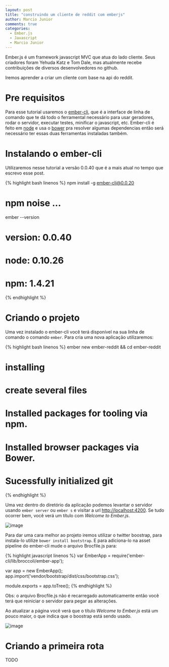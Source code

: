 ```yaml
---
layout: post
title: "construindo um cliente de reddit com emberjs"
author: Marcio Junior
comments: true
categories:
  - Ember.js
  - Javascript
  - Marcio Junior
---
```


Ember.js é um framework javascript MVC que atua do lado cliente. Seus criadores foram Yehuda Katz e Tom Dale,
mas atualmente recebe contribuições de diversos desenvolvedores no github. 

Iremos aprender a criar um cliente com base na api do reddit.

<!--more-->

# Pre requisitos

Para esse tutorial usaremos o [ember-cli](http://www.ember-cli.com/), que é a interface de linha de comando que
te dá todo o ferramental necessário para usar geradores, rodar o servidor, executar testes, minificar o javascript, etc.
Ember-cli é feito em [node](http://nodejs.org/) e usa o [bower](http://bower.io/) pra resolver algumas dependencias 
então será necessário ter essas duas ferramentas instaladas também.

# Instalando o ember-cli

Utilizaremos nesse tutorial a versão 0.0.40 que é a mais atual no tempo que escrevo esse post.

{% highlight bash linenos %}
npm install -g ember-cli@0.0.20
# npm noise ...
ember --version
# version: 0.0.40
# node: 0.10.26
# npm: 1.4.21
{% endhighlight %}

# Criando o projeto

Uma vez instalado o ember-cli você terá disponível na sua linha de comando o comando `ember`. Para cria uma nova
aplicação utilizaremos:

{% highlight bash linenos %}
ember new ember-reddit && cd ember-reddit
# installing
#   create several files
# Installed packages for tooling via npm.
# Installed browser packages via Bower.
# Sucessfully initialized git
{% endhighlight %}

Uma vez dentro do diretório da aplicação podemos levantar o servidor usando `ember server` ou `ember s` e visitar a url
[http://localhost:4200](http://localhost:4200). Se tudo ocorrer bem, você verá um título com *Welcome to Ember.js*.

![image](/blog/images/posts/ember-reddit/welcome.png)

Para dar uma cara melhor ao projeto iremos utilizar o twitter boostrap, para instala-lo utilize `bower install bootstrap`.
E para adiciona-lo na asset pipeline do ember-cli mude o arquivo Brocfile.js para:

{% highlight javascript linenos %}
var EmberApp = require('ember-cli/lib/broccoli/ember-app');

var app = new EmberApp();
app.import('vendor/bootstrap/dist/css/bootstrap.css');

module.exports = app.toTree();
{% endhighlight %}

Obs: o arquivo Brocfile.js não é recarregado automaticamente então você terá que reiniciar o servidor para pegar as alterações.

Ao atualizar a página você verá que o título *Welcome to Ember.js* está um pouco maior, o que indica que o boostrap está sendo usado.

![image](/blog/images/posts/ember-reddit/welcome-boostrap.png)

# Criando a primeira rota

TODO
